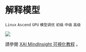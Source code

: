 # 解释模型

`Linux` `Ascend` `GPU` `模型调优` `初级` `中级` `高级`

<a href="https://gitee.com/mindspore/docs/blob/master/docs/mindinsight/docs/source_zh_cn/model_explanation.md" target="_blank"><img src="https://gitee.com/mindspore/docs/raw/master/resource/_static/logo_source.png"></a>

請參閱 [XAI MindInsight 可視化教程](https://mindspore.cn/xai/docs/zh-CN/master/using_mindinsight.html) 。
